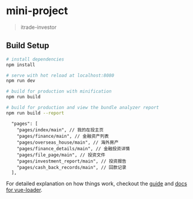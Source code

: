 # mini-project

> itrade-investor

## Build Setup

``` bash
# install dependencies
npm install

# serve with hot reload at localhost:8080
npm run dev

# build for production with minification
npm run build

# build for production and view the bundle analyzer report
npm run build --report
```

```
  "pages": [
    "pages/index/main", // 我的在投主页
    "pages/finance/main", // 金融资产列表
    "pages/overseas_house/main", // 海外房产
    "pages/finance_details/main", // 金融投资详情
    "pages/file_page/main", // 投资文件
    "pages/investment_report/main", // 投资报告
    "pages/cash_back_records/main", // 回款记录
  ],
```

For detailed explanation on how things work, checkout the [guide](http://vuejs-templates.github.io/webpack/) and [docs for vue-loader](http://vuejs.github.io/vue-loader).
